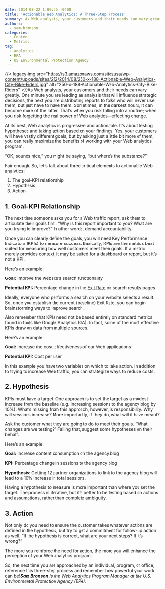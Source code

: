 ```yaml
---
date: 2014-08-22 1:00:36 -0400
title: 'Actionable Web Analytics: A Three-Step Process'
summary: As Web analysts, your customers and their needs can vary greatly. One minute you are leading an analysis that will influence strategic decisions, the next you are distributing reports to folks who will never use them, but just have to have them. Sometimes, in the darkest hours, it can become more
authors:
  - sam-bronson
categories:
  - Content
  - Metrics
tag:
  - analytics
  - EPA
  - US Environmental Protection Agency
---
```


{{< legacy-img src="https://s3.amazonaws.com/sitesusa/wp-content/uploads/sites/212/2014/08/250-x-188-Actionable-Web-Analytics-City-Bike-Riders.jpg" alt="250-x-188-Actionable-Web-Analytics-City-Bike-Riders" >}}As Web analysts, your customers and their needs can vary greatly. One minute you are leading an analysis that will influence strategic decisions, the next you are distributing reports to folks who will never use them, but just have to have them. Sometimes, in the darkest hours, it can become more of the latter. That’s when you risk falling into a routine; when you risk forgetting the real power of Web analytics—effecting change.

At its best, Web analytics is progressive and actionable. It’s about testing hypotheses and taking action based on your findings. Yes, your customers will have vastly different goals, but by asking just a little bit more of them, you can really maximize the benefits of working with your Web analytics program.

“OK, sounds nice,” you might be saying, “but where’s the substance?”
  
Fair enough. So, let’s talk about three critical elements to actionable Web analytics:

  1. The goal-KPI relationship
  2. Hypothesis
  3. Action

## 1. Goal-KPI Relationship

The next time someone asks you for a Web traffic report, ask them to articulate their goals first. “Why is this report important to you? What are you trying to improve?” In other words, demand accountability.

Once you can clearly define the goals, you will need Key Performance Indicators (KPIs) to measure success. Basically, KPIs are the metrics best suited for measuring how well customers meet their goals. If a metric merely provides context, it may be suited for a dashboard or report, but it’s not a KPI.

Here’s an example:

**Goal:** Improve the website’s search functionality
  
**Potential KPI:** Percentage change in the [Exit Rate](http://en.wikipedia.org/wiki/Exit_rate) on search results pages

Ideally, everyone who performs a search on your website selects a result. So, once you establish the current (baseline) Exit Rate, you can begin brainstorming ways to improve search.

Also remember that KPIs need not be based entirely on standard metrics found in tools like Google Analytics (GA). In fact, some of the most effective KPIs draw on data from multiple sources.

Here’s an example:

**Goal:** Increase the cost-effectiveness of our Web applications
  
**Potential KPI:** Cost per user

In this example you have two variables on which to take action. In addition to trying to increase Web traffic, you can strategize ways to reduce costs.

## 2. Hypothesis

KPIs must have a target. One approach is to set the target as a modest increase from the baseline (e.g. increasing sessions to the agency blog by 10%). What’s missing from this approach, however, is responsibility. Why will sessions increase? More importantly, if they do, what will it have meant?

Ask the customer what they are going to do to meet their goals. “What changes are we testing?” Failing that, suggest some hypotheses on their behalf.

Here’s an example:

**Goal:** Increase content consumption on the agency blog
  
**KPI:** Percentage change in sessions to the agency blog
  
**Hypothesis**: Getting 12 partner organizations to link to the agency blog will lead to a 10% increase in total sessions.

Having a hypothesis to measure is more important than where you set the target. The process is iterative, but it’s better to be testing based on actions and assumptions, rather than complete ambiguity.

## 3. Action

Not only do you need to ensure the customer takes whatever actions are defined in the hypothesis, but try to get a commitment for follow-up action as well. “If the hypothesis is correct, what are your next steps? If it’s wrong?”

The more you reinforce the need for action, the more you will enhance the perception of your Web analytics program.

So, the next time you are approached by an individual, program, or office, reference this three-step process and remember how powerful your work can be!_**Sam Bronson** is the Web Analytics Program Manager at the U.S. Environmental Protection Agency (EPA)._